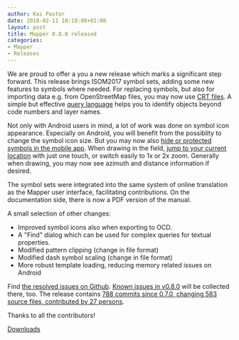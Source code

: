 ```yaml
---
author: Kai Pastor
date: 2018-02-11 18:19:00+01:00
layout: post
title: Mapper 0.8.0 released
categories:
- Mapper
- Releases
---
```


We are proud to offer a you a new release which marks a significant step forward. This release brings ISOM2017 symbol sets, adding some new features to symbols where needed. For replacing symbols, but also for importing data e.g. from OpenStreetMap files, you may now use [CRT files](http://www.openorienteering.org/mapper-manual/pages/crt_files.html). A simple but effective [query language](http://www.openorienteering.org/mapper-manual/pages/find_objects.html#advanced-query-language) helps you to identify objects beyond code numbers and layer names.

Not only with Android users in mind, a lot of work was done on symbol icon appearance. Especially on Android, you will benefit from the possiblity to change the symbol icon size. But you may now also [hide or protected symbols in the mobile app](http://www.openorienteering.org/mapper-manual/pages/android-app.html#symbol-selector). When drawing in the field, [jump to your current location](http://www.openorienteering.org/mapper-manual/pages/android-app.html#-move-to-location) with just one touch, or switch easily to 1x or 2x zoom. Generally when drawing, you may now see azimuth and distance information if desired.

The symbol sets were integrated into the same system of online translation as the Mapper user interface, facilitating contributions. On the documentation side, there is now a PDF version of the manual.

A small selection of other changes:

- Improved symbol icons also when exporting to OCD.
- A "Find" dialog which can be used for complex queries for textual properties.
- Modified pattern clipping (change in file format)
- Modified dash symbol scaling (change in file format)
- More robust template loading, reducing memory related issues on Android

Find [the resolved issues on Github](https://github.com/OpenOrienteering/mapper/issues?q=milestone:v0.8.0+is:closed).
[Known issues in v0.8.0](https://github.com/OpenOrienteering/mapper/issues?q=label:"known%20issues%20v0.8.0") will be collected there, too. 
The release contains [788 commits since 0.7.0, changing 583 source files, contributed by 27 persons](https://github.com/OpenOrienteering/mapper/compare/v0.7.0...v0.8.0).

Thanks to all the contributors!

<a class="btn btn-primary" href="https://github.com/OpenOrienteering/mapper/releases/tag/v0.8.0">Downloads</a>
